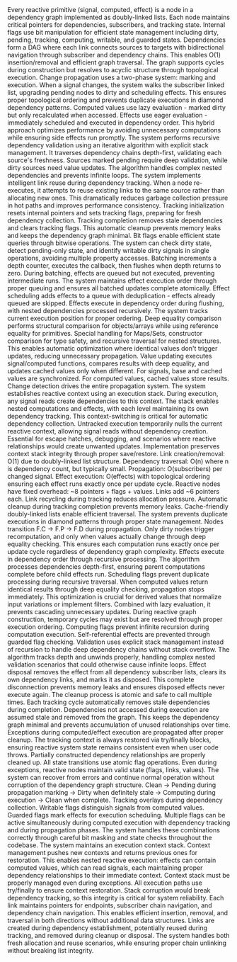 <technical-internals>
  <core-architecture>
    <reactive-node-system>
      <node-structure>
        Every reactive primitive (signal, computed, effect) is a node in a dependency graph implemented as doubly-linked lists. Each node maintains critical pointers for dependencies, subscribers, and tracking state. Internal flags use bit manipulation for efficient state management including dirty, pending, tracking, computing, writable, and guarded states.
      </node-structure>
      <dependency-graph-structure>
        Dependencies form a DAG where each link connects sources to targets with bidirectional navigation through subscriber and dependency chains. This enables O(1) insertion/removal and efficient graph traversal. The graph supports cycles during construction but resolves to acyclic structure through topological execution.
      </dependency-graph-structure>
    </reactive-node-system>
    <execution-engine>
      <propagation-algorithm>
        Change propagation uses a two-phase system: marking and execution. When a signal changes, the system walks the subscriber linked list, upgrading pending nodes to dirty and scheduling effects. This ensures proper topological ordering and prevents duplicate executions in diamond dependency patterns.
      </propagation-algorithm>
      <lazy-vs-eager-evaluation>
        Computed values use lazy evaluation - marked dirty but only recalculated when accessed. Effects use eager evaluation - immediately scheduled and executed in dependency order. This hybrid approach optimizes performance by avoiding unnecessary computations while ensuring side effects run promptly.
      </lazy-vs-eager-evaluation>
      <stale-validation-system>
        The system performs recursive dependency validation using an iterative algorithm with explicit stack management. It traverses dependency chains depth-first, validating each source's freshness. Sources marked pending require deep validation, while dirty sources need value updates. The algorithm handles complex nested dependencies and prevents infinite loops.
      </stale-validation-system>
    </execution-engine>
    <memory-optimization>
      <link-recycling>
        The system implements intelligent link reuse during dependency tracking. When a node re-executes, it attempts to reuse existing links to the same source rather than allocating new ones. This dramatically reduces garbage collection pressure in hot paths and improves performance consistency.
      </link-recycling>
      <tracking-lifecycle>
        Tracking initialization resets internal pointers and sets tracking flags, preparing for fresh dependency collection. Tracking completion removes stale dependencies and clears tracking flags. This automatic cleanup prevents memory leaks and keeps the dependency graph minimal.
      </tracking-lifecycle>
      <flag-optimization>
        Bit flags enable efficient state queries through bitwise operations. The system can check dirty state, detect pending-only state, and identify writable dirty signals in single operations, avoiding multiple property accesses.
      </flag-optimization>
    </memory-optimization>
  </core-architecture>
  <synchronization-mechanisms>
    <batch-system>
      <batching-implementation>
        Batching increments a depth counter, executes the callback, then flushes when depth returns to zero. During batching, effects are queued but not executed, preventing intermediate runs. The system maintains effect execution order through proper queuing and ensures all batched updates complete atomically.
      </batching-implementation>
      <effect-scheduling>
        Effect scheduling adds effects to a queue with deduplication - effects already queued are skipped. Effects execute in dependency order during flushing, with nested dependencies processed recursively. The system tracks current execution position for proper ordering.
      </effect-scheduling>
    </batch-system>
    <change-detection>
      <deep-equality-algorithm>
        Deep equality comparison performs structural comparison for objects/arrays while using reference equality for primitives. Special handling for Maps/Sets, constructor comparison for type safety, and recursive traversal for nested structures. This enables automatic optimization where identical values don't trigger updates, reducing unnecessary propagation.
      </deep-equality-algorithm>
      <value-update-protocol>
        Value updating executes signal/computed functions, compares results with deep equality, and updates cached values only when different. For signals, base and cached values are synchronized. For computed values, cached values store results. Change detection drives the entire propagation system.
      </value-update-protocol>
    </change-detection>
    <context-management>
      <tracking-context>
        The system establishes reactive context using an execution stack. During execution, any signal reads create dependencies to this context. The stack enables nested computations and effects, with each level maintaining its own dependency tracking. This context-switching is critical for automatic dependency collection.
      </tracking-context>
      <untracked-execution>
        Untracked execution temporarily nulls the current reactive context, allowing signal reads without dependency creation. Essential for escape hatches, debugging, and scenarios where reactive relationships would create unwanted updates. Implementation preserves context stack integrity through proper save/restore.
      </untracked-execution>
    </context-management>
  </synchronization-mechanisms>
  <performance-characteristics>
    <computational-complexity>
      <dependency-operations>
        Link creation/removal: O(1) due to doubly-linked list structure. Dependency traversal: O(n) where n is dependency count, but typically small. Propagation: O(subscribers) per changed signal. Effect execution: O(effects) with topological ordering ensuring each effect runs exactly once per update cycle.
      </dependency-operations>
      <memory-patterns>
        Reactive nodes have fixed overhead: ~8 pointers + flags + values. Links add ~6 pointers each. Link recycling during tracking reduces allocation pressure. Automatic cleanup during tracking completion prevents memory leaks. Cache-friendly doubly-linked lists enable efficient traversal.
      </memory-patterns>
    </computational-complexity>
    <optimization-strategies>
      <diamond-problem-solution>
        The system prevents duplicate executions in diamond patterns through proper state management. Nodes transition F.C → F.P → F.D during propagation. Only dirty nodes trigger recomputation, and only when values actually change through deep equality checking. This ensures each computation runs exactly once per update cycle regardless of dependency graph complexity.
      </diamond-problem-solution>
      <topological-execution>
        Effects execute in dependency order through recursive processing. The algorithm processes dependencies depth-first, ensuring parent computations complete before child effects run. Scheduling flags prevent duplicate processing during recursive traversal.
      </topological-execution>
      <early-termination>
        When computed values return identical results through deep equality checking, propagation stops immediately. This optimization is crucial for derived values that normalize input variations or implement filters. Combined with lazy evaluation, it prevents cascading unnecessary updates.
      </early-termination>
    </optimization-strategies>
  </performance-characteristics>
  <edge-case-handling>
    <circular-dependency-prevention>
      <construction-phase>
        During reactive graph construction, temporary cycles may exist but are resolved through proper execution ordering. Computing flags prevent infinite recursion during computation execution. Self-referential effects are prevented through guarded flag checking.
      </construction-phase>
      <runtime-protection>
        Validation uses explicit stack management instead of recursion to handle deep dependency chains without stack overflow. The algorithm tracks depth and unwinds properly, handling complex nested validation scenarios that could otherwise cause infinite loops.
      </runtime-protection>
    </circular-dependency-prevention>
    <cleanup-and-disposal>
      <effect-cleanup>
        Effect disposal removes the effect from all dependency subscriber lists, clears its own dependency links, and marks it as disposed. This complete disconnection prevents memory leaks and ensures disposed effects never execute again. The cleanup process is atomic and safe to call multiple times.
      </effect-cleanup>
      <automatic-dependency-management>
        Each tracking cycle automatically removes stale dependencies during completion. Dependencies not accessed during execution are assumed stale and removed from the graph. This keeps the dependency graph minimal and prevents accumulation of unused relationships over time.
      </automatic-dependency-management>
    </cleanup-and-disposal>
    <error-handling-semantics>
      <exception-propagation>
        Exceptions during computed/effect execution are propagated after proper cleanup. The tracking context is always restored via try/finally blocks, ensuring reactive system state remains consistent even when user code throws. Partially constructed dependency relationships are properly cleaned up.
      </exception-propagation>
      <state-consistency>
        All state transitions use atomic flag operations. Even during exceptions, reactive nodes maintain valid state (flags, links, values). The system can recover from errors and continue normal operation without corruption of the dependency graph structure.
      </state-consistency>
    </error-handling-semantics>
  </edge-case-handling>
  <advanced-internals>
    <flag-state-machine>
      <state-transitions>
        Clean → Pending during propagation marking → Dirty when definitely stale → Computing during execution → Clean when complete. Tracking overlays during dependency collection. Writable flags distinguish signals from computed values. Guarded flags mark effects for execution scheduling.
      </state-transitions>
      <concurrent-state-handling>
        Multiple flags can be active simultaneously during computed execution with dependency tracking and during propagation phases. The system handles these combinations correctly through careful bit masking and state checks throughout the codebase.
      </concurrent-state-handling>
    </flag-state-machine>
    <execution-context-stack>
      <context-switching-protocol>
        The system maintains an execution context stack. Context management pushes new contexts and returns previous ones for restoration. This enables nested reactive execution: effects can contain computed values, which can read signals, each maintaining proper dependency relationships to their immediate context.
      </context-switching-protocol>
      <stack-integrity>
        Context stack must be properly managed even during exceptions. All execution paths use try/finally to ensure context restoration. Stack corruption would break dependency tracking, so this integrity is critical for system reliability.
      </stack-integrity>
    </execution-context-stack>
    <link-management-details>
      <bidirectional-linking>
        Each link maintains pointers for endpoints, subscriber chain navigation, and dependency chain navigation. This enables efficient insertion, removal, and traversal in both directions without additional data structures.
      </bidirectional-linking>
      <link-lifecycle>
        Links are created during dependency establishment, potentially reused during tracking, and removed during cleanup or disposal. The system handles both fresh allocation and reuse scenarios, while ensuring proper chain unlinking without breaking list integrity.
      </link-lifecycle>
    </link-management-details>
  </advanced-internals>
</technical-internals>